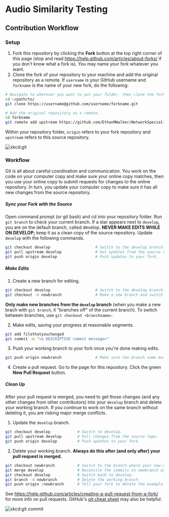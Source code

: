 # Audio Similarity Testing
## Contribution Workflow
### Setup

1. Fork this repository by clicking the **Fork** button at the top right corner of this page (stop and read https://help.github.com/articles/about-forks/ if you don't know what a fork is).
You may name your fork whatever you want.
2. Clone the fork of your repository to your machine and add the original repository as a remote. If `username` is your GitHub username and `forkname` is the name of your new fork, do the following:
```bash
# Navigate to wherever you want to put your folder, then clone the fork.
cd ~/path/to/
git clone https://username@github.com/username/forkname.git

# Add the original repository as a remote.
cd forkname
git remote add upstream https://github.com/EthanMWalker/NetworkSpecialization.git
```
Within your repository folder, `origin` refers to your fork repository and `upstream` refers to this source repository.

![xkcd:git](https://imgs.xkcd.com/comics/git.png)

### Workflow

Git is all about careful coordination and communication.
You work on the code on your computer copy and make sure your online copy matches, then you use your online copy to submit requests for changes to the online repository.
In turn, you update your computer copy to make sure it has all new changes from the source repository.

##### Sync your Fork with the Source

Open command prompt (or git bash) and cd into your repository folder.
Run `git branch` to check your current branch.
If a star appears next to `develop`, you are on the default branch, called develop.
**NEVER MAKE EDITS WHILE ON DEVELOP;** keep it as a clean copy of the source repository.
Update `develop` with the following commands.
```bash
git checkout develop                    # Switch to the develop branch.
git pull upstream develop               # Get updates from the source repo.
git push origin develop                 # Push updates to your fork.
```
##### Make Edits

1. Create a new branch for editing.
```bash
git checkout develop                    # Switch to the develop branch.
git checkout -b newbranch               # Make a new branch and switch to it. Pick a good branch name.
```
**Only make new branches from the `develop` branch** (when you make a new brach with `git branch`, it "branches off" of the current branch).
To switch between branches, use `git checkout <branchname>`.

2. Make edits, saving your progress at reasonable segments.
```bash
git add filethatyouchanged
git commit -m "<a DESCRIPTIVE commit message>"
```
3. Push your working branch to your fork once you're done making edits.
```bash
git push origin newbranch               # Make sure the branch name matches your current branch
```
4. Create a pull request.
Go to the page for this repository.
Click the green **New Pull Request** button.

##### Clean Up

After your pull request is merged, you need to get those changes (and any other changes from other contributors) into your `develop` branch and delete your working branch.
If you continue to work on the same branch without deleting it, you are risking major merge conflicts.

1. Update the `develop` branch.
```bash
git checkout develop            # Switch to develop.
git pull upstream develop       # Pull changes from the source repo.
git push origin develop	        # Push updates to your fork.
```
2. Delete your working branch. **Always do this after (and only after) your pull request is merged.**
```bash
git checkout newbranch          # Switch to the branch where your now-merged edits came from.
git merge develop               # Reconcile the commits in newbranch and develop.
git checkout develop            # Switch back to develop.
git branch -d newbranch         # Delete the working branch.
git push origin :newbranch      # Tell your fork to delete the example branch.
```

See https://help.github.com/articles/creating-a-pull-request-from-a-fork/ for more info on pull requests.
GitHub's [git cheat sheet](https://services.github.com/on-demand/downloads/github-git-cheat-sheet.pdf) may also be helpful.

![xkcd:git commit](https://imgs.xkcd.com/comics/git_commit.png)
